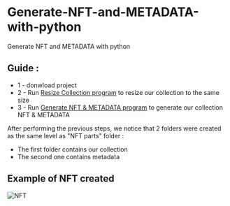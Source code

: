 # Generate-NFT-and-METADATA-with-python
Generate NFT and METADATA with python

<h2> Guide :</h2> 

<ul>
  <li>1 - donwload project</li>
  <li>2 - Run <a href="https://github.com/mahmoudBidry/Generate-NFT-and-METADATA-with-python/blob/master/Resize_Collection.ipynb"> Resize Collection program</a> to resize our collection to the same size</li>
  <li>3 - Run <a href="https://github.com/mahmoudBidry/Generate-NFT-and-METADATA-with-python/blob/master/My_own_script_for_generating_NFT_collection.ipynb">Generate NFT & METADATA program</a> to generate our collection NFT & METADATA</li>
</ul>

After performing the previous steps, we notice that 2 folders were created as the same level as "NFT parts" folder :
<ul>
  <li>The first folder contains our collection</li>
  <li>The second one contains metadata </li>
</ul>

<h2>Example of NFT created </h2>
<img alt="NFT" src="https://gateway.pinata.cloud/ipfs/QmRdqNBYkbCKHGuUBUmH2sFGJafQkoHeU1cWePRw4dTX3n/57.png" />

